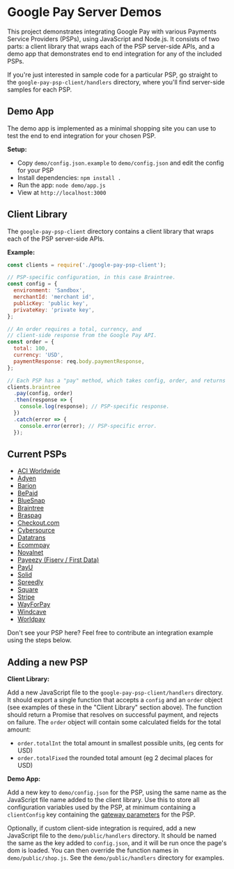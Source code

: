 # Google Pay Server Demos

This project demonstrates integrating Google Pay with various Payments Service Providers (PSPs), using JavaScript and
Node.js. It consists of two parts: a client library that wraps each of the PSP server-side APIs, and a demo app that
demonstrates end to end integration for any of the included PSPs.

If you're just interested in sample code for a particular PSP, go straight to the `google-pay-psp-client/handlers`
directory, where you'll find server-side samples for each PSP.

## Demo App

The demo app is implemented as a minimal shopping site you can use to test the end to end integration for your chosen
PSP.

**Setup:**

- Copy `demo/config.json.example` to `demo/config.json` and edit the config for your PSP
- Install dependencies: `npm install .`
- Run the app: `node demo/app.js`
- View at `http://localhost:3000`

## Client Library

The `google-pay-psp-client` directory contains a client library that wraps each of the PSP server-side APIs.

**Example:**

```js
const clients = require('./google-pay-psp-client');

// PSP-specific configuration, in this case Braintree.
const config = {
  environment: 'Sandbox',
  merchantId: 'merchant id',
  publicKey: 'public key',
  privateKey: 'private key',
};

// An order requires a total, currency, and
// client-side response from the Google Pay API.
const order = {
  total: 100,
  currency: 'USD',
  paymentResponse: req.body.paymentResponse,
};

// Each PSP has a "pay" method, which takes config, order, and returns a Promise.
clients.braintree
  .pay(config, order)
  .then(response => {
    console.log(response); // PSP-specific response.
  })
  .catch(error => {
    console.error(error); // PSP-specific error.
  });
```

## Current PSPs

- [ACI Worldwide](https://docs.aciworldwide.com/reference/parameters#googlepay)
- [Adyen](https://docs.adyen.com/payment-methods/google-pay/api-only)
- [Barion](https://docs.barion.com/Google_Pay)
- [BePaid](https://docs.bepaid.by/ru/google_pay/integration/owncheckout)
- [BlueSnap](https://developers.bluesnap.com/reference/google-pay#section-implementing-google-pay-in-your-website)
- [Braintree](https://developer.paypal.com/braintree/docs/guides/google-pay/overview)
- [Braspag](https://braspag.github.io/en/manual/ewallets)
- [Checkout.com](https://docs.checkout.com/payments/payment-methods/wallets/google-pay)
- [Cybersource](https://docs.cybersource.com/en/payments-tech-docs/googlepay.html)
- [Datatrans](https://docs.datatrans.ch/docs/payment-methods#section-google-pay)
- [Ecommpay](https://developers.ecommpay.com/en/pm_googlepay.html)
- [Novalnet](https://developer.novalnet.de/onlinepayments/aboutgooglepay)
- [Payeezy (Fiserv / First Data)](https://github.com/payeezy/get_started_with_payeezy)
- [PayU](https://developers.payu.com/en/google_pay.html)
- [Solid](https://dev.solidgate.com/developers/documentation/introduction/Host-to-host-API)
- [Spreedly](https://docs.spreedly.com/guides/google-pay)
- [Square](https://developer.squareup.com/docs/payment-form/add-digital-wallets/google-pay)
- [Stripe](https://stripe.com/docs/google-pay)
- [WayForPay](https://help.wayforpay.com/google-pay)
- [Windcave](https://www.windcave.com/developer-ecommerce-google-pay)
- [Worldpay](https://developer.worldpay.com/docs/wpg/directintegration/quickstart)

Don't see your PSP here? Feel free to contribute an integration example using the steps below.

## Adding a new PSP

**Client Library:**

Add a new JavaScript file to the `google-pay-psp-client/handlers` directory. It should export a single function that
accepts a `config` and an `order` object (see examples of these in the "Client Library" section above). The function
should return a Promise that resolves on successful payment, and rejects on failure. The `order` object will contain
some calculated fields for the total amount:

- `order.totalInt` the total amount in smallest possible units, (eg cents for USD)
- `order.totalFixed` the rounded total amount (eg 2 decimal places for USD)

**Demo App:**

Add a new key to `demo/config.json` for the PSP, using the same name as the JavaScript file name added to the client
library. Use this to store all configuration variables used by the PSP, at minimum containing a `clientConfig` key
containing the [gateway parameters](https://developers.google.com/pay/api/web/reference/request-objects#gateway) for the
PSP.

Optionally, if custom client-side integration is required, add a new JavaScript file to the `demo/public/handlers`
directory. It should be named the same as the key added to `config.json`, and it will be run once the page's dom is
loaded. You can then override the function names in `demo/public/shop.js`. See the `demo/public/handlers` directory for
examples.
